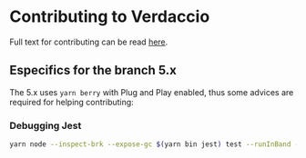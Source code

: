# Contributing to Verdaccio

Full text for contributing can be read [here](https://verdaccio.org/community/contributing).

## Especifics for the branch 5.x

The 5.x uses `yarn berry` with Plug and Play enabled, thus some advices are required for helping contributing:

### Debugging Jest

```bash
yarn node --inspect-brk --expose-gc $(yarn bin jest) test --runInBand --silent --logHeapUsage test/unit/modules/api/publish.spec.ts
```
